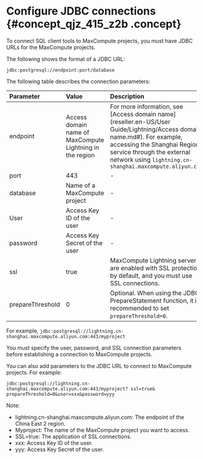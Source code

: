 # Configure JDBC connections {#concept_qjz_415_z2b .concept}

To connect SQL client tools to MaxCompute projects, you must have JDBC URLs for the MaxCompute projects.

The following shows the format of a JDBC URL:

```
jdbc:postgresql://endpoint:port/database
```

The following table describes the connection parameters:

|Parameter|Value|Description|
|:--------|:----|:----------|
|endpoint|Access domain name of MaxCompute Lightning in the region|For more information, see [Access domain name](reseller.en-US/User Guide/Lightning/Access domain name.md#). For example, accessing the Shanghai Region service through the external network using `lightning.cn-shanghai.maxcompute.aliyun.com`|
|port|443|-|
|database|Name of a MaxCompute project|-|
|User|Access Key ID of the user|-|
|password|Access Key Secret of the user|-　|
|ssl|true|MaxCompute Lightning servers are enabled with SSL protection by default, and you must use SSL connections.|
|prepareThreshold|0|Optional. When using the JDBC PrepareStatement function, it is recommended to set `prepareThreshold=0`.|

For example, `jdbc:postgresql://lightning.cn-shanghai.maxcompute.aliyun.com:443/myproject`

You must specify the user, password, and SSL connection parameters before establishing a connection to MaxCompute projects.

You can also add parameters to the JDBC URL to connect to MaxCompute projects. For example:

```
jdbc:postgresql://lightning.cn-shanghai.maxcompute.aliyun.com:443/myproject? ssl=true& prepareThreshold=0&user=xxx&password=yyy
```

Note:

-   lightning.cn-shanghai.maxcompute.aliyun.com: The endpoint of the China East 2 region.
-   Myproject: The name of the MaxCompute project you want to access.
-   SSL=true: The application of SSL connections.
-   xxx: Access Key ID of the user.
-   yyy: Access Key Secret of the user.

